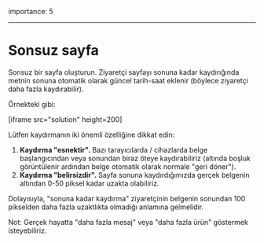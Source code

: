 importance: 5

---

# Sonsuz sayfa

Sonsuz bir sayfa oluşturun. Ziyaretçi sayfayı sonuna kadar kaydırığında metnin sonuna otomatik olarak güncel tarih-saat eklenir (böylece ziyaretçi daha fazla kaydırabilir).

Örnekteki gibi:

[iframe src="solution" height=200]

Lütfen kaydırmanın iki önemli özelliğine dikkat edin:

1. **Kaydırma "esnektir".** Bazı tarayıcılarda / cihazlarda belge başlangıcından veya sonundan biraz öteye kaydırabiliriz (altında boşluk görüntülenir ardından belge otomatik olarak normale "geri döner").
2. **Kaydırma "belirsizdir".**  Sayfa sonuna kaydırdığımızda gerçek belgenin altından 0-50 piksel kadar uzakta olabiliriz.

Dolayısıyla, "sonuna kadar kaydırma" ziyaretçinin belgenin sonundan 100 pikselden daha fazla uzaktlıkta olmadığı anlamına gelmelidir.

Not: Gerçek hayatta "daha fazla mesaj" veya "daha fazla ürün" göstermek isteyebiliriz.
